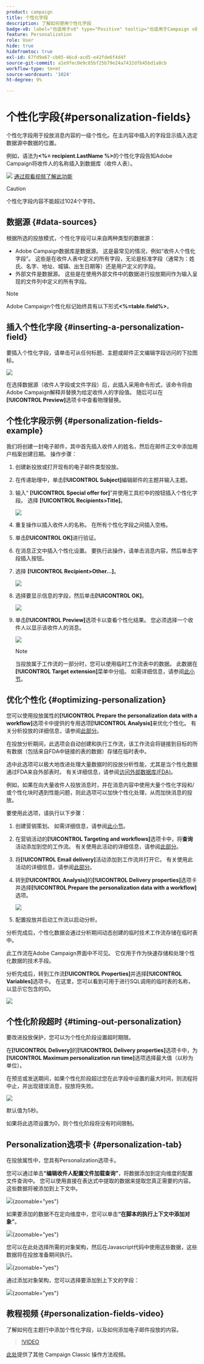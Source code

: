 ```yaml
---
product: campaign
title: 个性化字段
description: 了解如何使用个性化字段
badge-v8: label="也适用于v8" type="Positive" tooltip="也适用于Campaign v8"
feature: Personalization
role: User
hide: true
hidefromtoc: true
exl-id: 67fd9a67-cb05-46cd-acd5-e42fde6f4d4f
source-git-commit: a1e9fec0e9c85bf25b79e24a7432dfb45bd1a0cb
workflow-type: tm+mt
source-wordcount: '1024'
ht-degree: 9%

---
```


# 个性化字段{#personalization-fields}

个性化字段用于投放消息内容的一级个性化。在主内容中插入的字段显示插入选定数据源中数据的位置。

例如，语法为&#x200B;**&lt;%= recipient.LastName %>**&#x200B;的个性化字段告知Adobe Campaign将收件人的名称插入到数据库（收件人表）。

![](assets/do-not-localize/how-to-video.png) [通过观看视频了解此功能](#personalization-fields-video)

>[!CAUTION]
>
>个性化字段内容不能超过1024个字符。

## 数据源 {#data-sources}

根据所选的投放模式，个性化字段可以来自两种类型的数据源：

* Adobe Campaign数据库是数据源。 这是最常见的情况，例如“收件人个性化字段”。 这些是在收件人表中定义的所有字段，无论是标准字段（通常为：姓氏、名字、地址、城镇、出生日期等）还是用户定义的字段。
* 外部文件是数据源。 这些是在使用外部文件中的数据进行投放期间作为输入呈现的文件列中定义的所有字段。

>[!NOTE]
>
>Adobe Campaign个性化标记始终具有以下形式&#x200B;**&lt;%=table.field%>**。

## 插入个性化字段 {#inserting-a-personalization-field}

要插入个性化字段，请单击可从任何标题、主题或邮件正文编辑字段访问的下拉图标。

![](assets/s_ncs_user_add_custom_field.png)

在选择数据源（收件人字段或文件字段）后，此插入采用命令形式，该命令将由Adobe Campaign解释并替换为给定收件人的字段值。 随后可以在&#x200B;**[!UICONTROL Preview]**&#x200B;选项卡中查看物理替换。

## 个性化字段示例 {#personalization-fields-example}

我们将创建一封电子邮件，其中首先插入收件人的姓名，然后在邮件正文中添加用户档案创建日期。 操作步骤：

1. 创建新投放或打开现有的电子邮件类型投放。
1. 在传递助理中，单击&#x200B;**[!UICONTROL Subject]**&#x200B;编辑邮件的主题并输入主题。
1. 输入“ **[!UICONTROL Special offer for]**”并使用工具栏中的按钮插入个性化字段。 选择 **[!UICONTROL Recipients>Title]**。

   ![](assets/s_ncs_user_insert_custom_field.png)

1. 重复操作以插入收件人的名称。 在所有个性化字段之间插入空格。
1. 单击&#x200B;**[!UICONTROL OK]**&#x200B;进行验证。
1. 在消息正文中插入个性化设置。 要执行此操作，请单击消息内容，然后单击字段插入按钮。
1. 选择 **[!UICONTROL Recipient>Other...]**。

   ![](assets/s_ncs_user_insert_custom_field_b.png)

1. 选择要显示信息的字段，然后单击&#x200B;**[!UICONTROL OK]**。

   ![](assets/s_ncs_user_insert_custom_field_c.png)

1. 单击&#x200B;**[!UICONTROL Preview]**&#x200B;选项卡以查看个性化结果。 您必须选择一个收件人以显示该收件人的消息。

   ![](assets/s_ncs_user_insert_custom_field_d.png)

   >[!NOTE]
   >
   >当投放属于工作流的一部分时，您可以使用临时工作流表中的数据。 此数据在&#x200B;**[!UICONTROL Target extension]**&#x200B;菜单中分组。 如需详细信息，请参阅[此小节](../../workflow/using/data-life-cycle.md#target-data)。

## 优化个性化 {#optimizing-personalization}

您可以使用投放属性的&#x200B;**[!UICONTROL Prepare the personalization data with a workflow]**&#x200B;选项卡中提供的专用选项&#x200B;**[!UICONTROL Analysis]**&#x200B;来优化个性化。 有关分析投放的详细信息，请参阅[此部分](steps-validating-the-delivery.md#analyzing-the-delivery)。

在投放分析期间，此选项会自动创建和执行工作流，该工作流会将链接到目标的所有数据（包括来自FDA中链接的表的数据）存储在临时表中。

选中此选项可以极大地改进处理大量数据时的投放分析性能，尤其是当个性化数据通过FDA来自外部表时。 有关详细信息，请参阅[访问外部数据库(FDA)](../../installation/using/about-fda.md)。

例如，如果在向大量收件人投放消息时，并在消息内容中使用大量个性化字段和/或个性化块时遇到性能问题，则此选项可以加快个性化处理，从而加快消息的投放。

要使用此选项，请执行以下步骤：

1. 创建营销策划。 如需详细信息，请参阅[此小节](../../campaign/using/setting-up-marketing-campaigns.md#creating-a-campaign)。
1. 在营销活动的&#x200B;**[!UICONTROL Targeting and workflows]**&#x200B;选项卡中，将&#x200B;**查询**&#x200B;活动添加到您的工作流。 有关使用此活动的详细信息，请参阅[此部分](../../workflow/using/query.md)。
1. 将&#x200B;**[!UICONTROL Email delivery]**&#x200B;活动添加到工作流并打开它。 有关使用此活动的详细信息，请参阅[此部分](../../workflow/using/delivery.md)。
1. 转到&#x200B;**[!UICONTROL Analysis]**&#x200B;的&#x200B;**[!UICONTROL Delivery properties]**&#x200B;选项卡并选择&#x200B;**[!UICONTROL Prepare the personalization data with a workflow]**&#x200B;选项。

   ![](assets/perso_optimization.png)

1. 配置投放并启动工作流以启动分析。

分析完成后，个性化数据会通过分析期间动态创建的临时技术工作流存储在临时表中。

此工作流在Adobe Campaign界面中不可见。 它仅用于作为快速存储和处理个性化数据的技术手段。

分析完成后，转到工作流&#x200B;**[!UICONTROL Properties]**&#x200B;并选择&#x200B;**[!UICONTROL Variables]**&#x200B;选项卡。 在这里，您可以看到可用于进行SQL调用的临时表的名称，以显示它包含的ID。

![](assets/perso_optimization_temp_table.png)

## 个性化阶段超时 {#timing-out-personalization}

要改进投放保护，您可以为个性化阶段设置超时期限。

在&#x200B;**[!UICONTROL Delivery]**&#x200B;的&#x200B;**[!UICONTROL Delivery properties]**&#x200B;选项卡中，为&#x200B;**[!UICONTROL Maximum personalization run time]**&#x200B;选项选择最大值（以秒为单位）。

在预览或发送期间，如果个性化阶段超过您在此字段中设置的最大时间，则流程将中止，并出现错误消息，投放将失败。

![](assets/perso_time-out.png)

默认值为5秒。

如果将此选项设置为0，则个性化阶段将没有时间限制。

## Personalization选项卡 {#personalization-tab}

在投放属性中，您具有Personalization选项卡。

您可以通过单击&#x200B;**“编辑收件人配置文件加载查询”**，将数据添加到定向维度的配置文件查询中。 您可以使用直接在表达式中提取的数据来提取您真正需要的内容。 这些数据将被添加到上下文中。

![](assets/persotab-edit.png){zoomable="yes"}

如果要添加的数据不在定向维度中，您可以单击&#x200B;**“在脚本的执行上下文中添加对象”**。

![](assets/persotab_addobjects.png){zoomable="yes"}

您可以在此处选择所需的对象架构，然后在Javascript代码中使用这些数据，这些数据将在投放准备期间执行。

![](assets/persotab_addobjects_articles.png){zoomable="yes"}

通过添加对象架构，您可以选择要添加到上下文的字段：

![](assets/persotab_addobjects_fields.png){zoomable="yes"}

## 教程视频 {#personalization-fields-video}

了解如何在主题行中添加个性化字段，以及如何添加电子邮件投放的内容。

>[!VIDEO](https://video.tv.adobe.com/v/24925?quality=12)

[此处](https://experienceleague.adobe.com/docs/campaign-classic-learn/tutorials/overview.html?lang=zh-Hans)提供了其他 Campaign Classic 操作方法视频。
